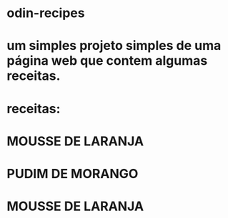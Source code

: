 # odin-recipes
# um simples projeto simples de uma página web que contem algumas receitas.
# receitas:
# MOUSSE DE LARANJA
# PUDIM DE MORANGO
# MOUSSE DE LARANJA




